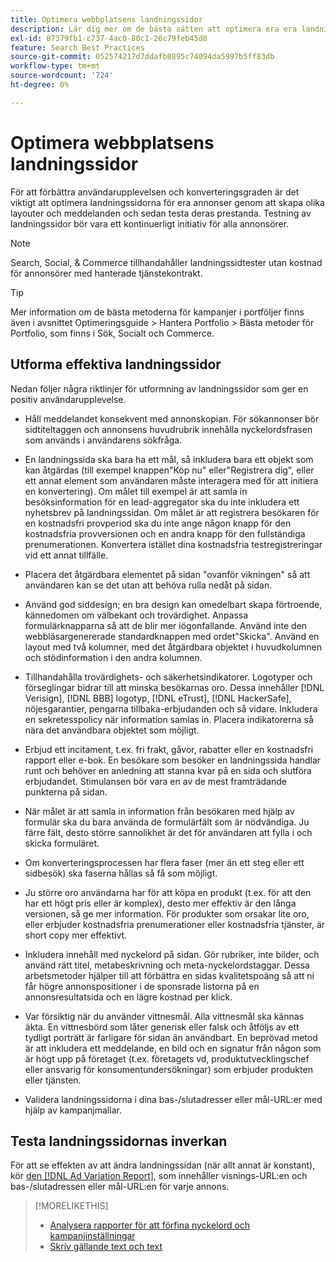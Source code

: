 ```yaml
---
title: Optimera webbplatsens landningssidor
description: Lär dig mer om de bästa sätten att optimera era era landningssidor för webbplatser.
exl-id: 87379fb1-c737-4ac0-80c1-26c79feb45d8
feature: Search Best Practices
source-git-commit: 052574217d7ddafb8895c74094da5997b5ff83db
workflow-type: tm+mt
source-wordcount: '724'
ht-degree: 0%

---
```


# Optimera webbplatsens landningssidor

För att förbättra användarupplevelsen och konverteringsgraden är det viktigt att optimera landningssidorna för era annonser genom att skapa olika layouter och meddelanden och sedan testa deras prestanda. Testning av landningssidor bör vara ett kontinuerligt initiativ för alla annonsörer.

>[!NOTE]
>
>Search, Social, &amp; Commerce tillhandahåller landningssidtester utan kostnad för annonsörer med hanterade tjänstekontrakt.

>[!TIP]
>
>Mer information om de bästa metoderna för kampanjer i portföljer finns även i avsnittet Optimeringsguide > Hantera Portfolio > Bästa metoder för Portfolio, som finns i Sök, Socialt och Commerce.<!-- verify convention for referencing Optimization Guide here -->

## Utforma effektiva landningssidor

Nedan följer några riktlinjer för utformning av landningssidor som ger en positiv användarupplevelse.

* Håll meddelandet konsekvent med annonskopian. För sökannonser bör sidtiteltaggen och annonsens huvudrubrik innehålla nyckelordsfrasen som används i användarens sökfråga.

* En landningssida ska bara ha ett mål, så inkludera bara ett objekt som kan åtgärdas (till exempel knappen&quot;Köp nu&quot; eller&quot;Registrera dig&quot;, eller ett annat element som användaren måste interagera med för att initiera en konvertering). Om målet till exempel är att samla in besöksinformation för en lead-aggregator ska du inte inkludera ett nyhetsbrev på landningssidan. Om målet är att registrera besökaren för en kostnadsfri provperiod ska du inte ange någon knapp för den kostnadsfria provversionen och en andra knapp för den fullständiga prenumerationen. Konvertera istället dina kostnadsfria testregistreringar vid ett annat tillfälle.

* Placera det åtgärdbara elementet på sidan &quot;ovanför vikningen&quot; så att användaren kan se det utan att behöva rulla nedåt på sidan.

* Använd god siddesign; en bra design kan omedelbart skapa förtroende, kännedomen om välbekant och trovärdighet. Anpassa formulärknapparna så att de blir mer iögonfallande. Använd inte den webbläsargenererade standardknappen med ordet&quot;Skicka&quot;. Använd en layout med två kolumner, med det åtgärdbara objektet i huvudkolumnen och stödinformation i den andra kolumnen.

* Tillhandahålla trovärdighets- och säkerhetsindikatorer. Logotyper och förseglingar bidrar till att minska besökarnas oro. Dessa innehåller [!DNL Verisign], [!DNL BBB] logotyp, [!DNL eTrust], [!DNL HackerSafe], nöjesgarantier, pengarna tillbaka-erbjudanden och så vidare. Inkludera en sekretesspolicy när information samlas in. Placera indikatorerna så nära det användbara objektet som möjligt.

* Erbjud ett incitament, t.ex. fri frakt, gåvor, rabatter eller en kostnadsfri rapport eller e-bok. En besökare som besöker en landningssida handlar runt och behöver en anledning att stanna kvar på en sida och slutföra erbjudandet. Stimulansen bör vara en av de mest framträdande punkterna på sidan.

* När målet är att samla in information från besökaren med hjälp av formulär ska du bara använda de formulärfält som är nödvändiga. Ju färre fält, desto större sannolikhet är det för användaren att fylla i och skicka formuläret.

* Om konverteringsprocessen har flera faser (mer än ett steg eller ett sidbesök) ska faserna hållas så få som möjligt.

* Ju större oro användarna har för att köpa en produkt (t.ex. för att den har ett högt pris eller är komplex), desto mer effektiv är den långa versionen, så ge mer information. För produkter som orsakar lite oro, eller erbjuder kostnadsfria prenumerationer eller kostnadsfria tjänster, är short copy mer effektivt.

* Inkludera innehåll med nyckelord på sidan. Gör rubriker, inte bilder, och använd rätt titel, metabeskrivning och meta-nyckelordstaggar. Dessa arbetsmetoder hjälper till att förbättra en sidas kvalitetspoäng så att ni får högre annonspositioner i de sponsrade listorna på en annonsresultatsida och en lägre kostnad per klick.

* Var försiktig när du använder vittnesmål. Alla vittnesmål ska kännas äkta. En vittnesbörd som låter generisk eller falsk och åtföljs av ett tydligt porträtt är farligare för sidan än användbart. En beprövad metod är att inkludera ett meddelande, en bild och en signatur från någon som är högt upp på företaget (t.ex. företagets vd, produktutvecklingschef eller ansvarig för konsumentundersökningar) som erbjuder produkten eller tjänsten.

* Validera landningssidorna i dina bas-/slutadresser eller mål-URL:er med hjälp av kampanjmallar.

## Testa landningssidornas inverkan

För att se effekten av att ändra landningssidan (när allt annat är konstant), kör [den [!DNL Ad Variation Report]](/help/search-social-commerce/reports/management/basic-advanced/ad-variation-report.md), som innehåller visnings-URL:en och bas-/slutadressen eller mål-URL:en för varje annons.

>[!MORELIKETHIS]
>
>* [Analysera rapporter för att förfina nyckelord och kampanjinställningar](best-practices-analyze.md)
>* [Skriv gällande text och text](best-practices-write.md)
